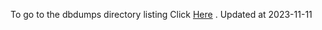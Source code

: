 To go to the dbdumps directory listing Click [Here](https://ipfs.io/ipfs/bafkreibiucod3ifjuth77cbfnhithovjcjkjvqyxemj4nfvsj6l4bg6uui) . Updated at 2023-11-11